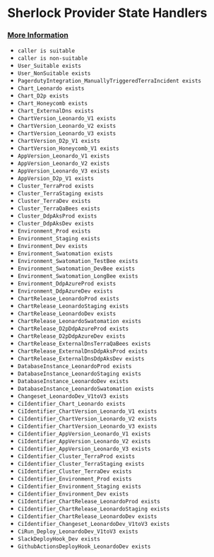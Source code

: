# Sherlock Provider State Handlers
### [More Information](https://docs.pact.io/getting_started/provider_states)
- `caller is suitable`
- `caller is non-suitable`
- `User_Suitable exists`
- `User_NonSuitable exists`
- `PagerdutyIntegration_ManuallyTriggeredTerraIncident exists`
- `Chart_Leonardo exists`
- `Chart_D2p exists`
- `Chart_Honeycomb exists`
- `Chart_ExternalDns exists`
- `ChartVersion_Leonardo_V1 exists`
- `ChartVersion_Leonardo_V2 exists`
- `ChartVersion_Leonardo_V3 exists`
- `ChartVersion_D2p_V1 exists`
- `ChartVersion_Honeycomb_V1 exists`
- `AppVersion_Leonardo_V1 exists`
- `AppVersion_Leonardo_V2 exists`
- `AppVersion_Leonardo_V3 exists`
- `AppVersion_D2p_V1 exists`
- `Cluster_TerraProd exists`
- `Cluster_TerraStaging exists`
- `Cluster_TerraDev exists`
- `Cluster_TerraQaBees exists`
- `Cluster_DdpAksProd exists`
- `Cluster_DdpAksDev exists`
- `Environment_Prod exists`
- `Environment_Staging exists`
- `Environment_Dev exists`
- `Environment_Swatomation exists`
- `Environment_Swatomation_TestBee exists`
- `Environment_Swatomation_DevBee exists`
- `Environment_Swatomation_LongBee exists`
- `Environment_DdpAzureProd exists`
- `Environment_DdpAzureDev exists`
- `ChartRelease_LeonardoProd exists`
- `ChartRelease_LeonardoStaging exists`
- `ChartRelease_LeonardoDev exists`
- `ChartRelease_LeonardoSwatomation exists`
- `ChartRelease_D2pDdpAzureProd exists`
- `ChartRelease_D2pDdpAzureDev exists`
- `ChartRelease_ExternalDnsTerraQaBees exists`
- `ChartRelease_ExternalDnsDdpAksProd exists`
- `ChartRelease_ExternalDnsDdpAksDev exists`
- `DatabaseInstance_LeonardoProd exists`
- `DatabaseInstance_LeonardoStaging exists`
- `DatabaseInstance_LeonardoDev exists`
- `DatabaseInstance_LeonardoSwatomation exists`
- `Changeset_LeonardoDev_V1toV3 exists`
- `CiIdentifier_Chart_Leonardo exists`
- `CiIdentifier_ChartVersion_Leonardo_V1 exists`
- `CiIdentifier_ChartVersion_Leonardo_V2 exists`
- `CiIdentifier_ChartVersion_Leonardo_V3 exists`
- `CiIdentifier_AppVersion_Leonardo_V1 exists`
- `CiIdentifier_AppVersion_Leonardo_V2 exists`
- `CiIdentifier_AppVersion_Leonardo_V3 exists`
- `CiIdentifier_Cluster_TerraProd exists`
- `CiIdentifier_Cluster_TerraStaging exists`
- `CiIdentifier_Cluster_TerraDev exists`
- `CiIdentifier_Environment_Prod exists`
- `CiIdentifier_Environment_Staging exists`
- `CiIdentifier_Environment_Dev exists`
- `CiIdentifier_ChartRelease_LeonardoProd exists`
- `CiIdentifier_ChartRelease_LeonardoStaging exists`
- `CiIdentifier_ChartRelease_LeonardoDev exists`
- `CiIdentifier_Changeset_LeonardoDev_V1toV3 exists`
- `CiRun_Deploy_LeonardoDev_V1toV3 exists`
- `SlackDeployHook_Dev exists`
- `GithubActionsDeployHook_LeonardoDev exists`
